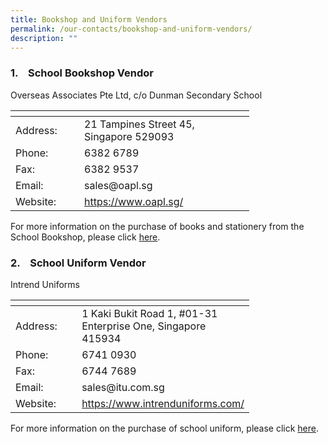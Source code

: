 ```yaml
---
title: Bookshop and Uniform Vendors
permalink: /our-contacts/bookshop-and-uniform-vendors/
description: ""
---
```

### 1.    School Bookshop Vendor

Overseas Associates Pte Ltd, c/o Dunman Secondary School

<table style="undefined;table-layout: fixed; width: 382px">
<colgroup>
<col style="width: 110px">
<col style="width: 272px">
</colgroup>
<thead>
  <tr>
    <th></th>
    <th></th>
  </tr>
</thead>
<tbody>
  <tr>
    <td>Address:</td>
    <td>21 Tampines Street 45, Singapore 529093</td>
  </tr>
  <tr>
    <td>Phone:</td>
    <td>6382 6789</td>
  </tr>
  <tr>
    <td>Fax:</td>
    <td>6382 9537</td>
  </tr>
  <tr>
    <td>Email:</td>
    <td>sales@oapl.sg</td>
  </tr>
  <tr>
    <td>Website:</td>
    <td><a href="https://www.oapl.sg/" target="_blank">https://www.oapl.sg/</a></td>
  </tr>
</tbody>
</table>

For more information on the purchase of books and stationery from the School Bookshop, please click <a href="/files/Administration/Year%20End%20Book%20Sales%20Information.pdf" target="_blank">here</a>.

### 2.    School Uniform Vendor

Intrend Uniforms

<table style="undefined;table-layout: fixed; width: 382px">
<colgroup>
<col style="width: 110px">
<col style="width: 272px">
</colgroup>
<thead>
  <tr>
    <th></th>
    <th></th>
  </tr>
</thead>
<tbody>
  <tr>
    <td>Address:</td>
    <td>1 Kaki Bukit Road 1, #01-31 Enterprise One, Singapore 415934</td>
  </tr>
  <tr>
    <td>Phone:</td>
    <td>6741 0930</td>
  </tr>
  <tr>
    <td>Fax:</td>
    <td>6744 7689</td>
  </tr>
  <tr>
    <td>Email:</td>
    <td>sales@itu.com.sg</td>
  </tr>
  <tr>
    <td>Website:</td>
    <td><a href="https://www.intrenduniforms.com/" target="_blank">https://www.intrenduniforms.com/</a></td>
  </tr>
</tbody>
</table>

For more information on the purchase of school uniform, please click <a href="/files/Administration/Year%20End%20Uniform%20Sales%20Information.pdf" target="_blank">here</a>.
